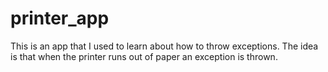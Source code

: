 # printer_app

This is an app that I used to learn about how to throw exceptions. 
The idea is that when the printer runs out of paper an exception is thrown.